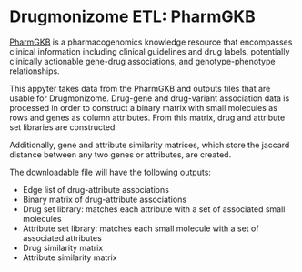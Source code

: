 # Drugmonizome ETL: PharmGKB

[PharmGKB](https://www.pharmgkb.org/) is a pharmacogenomics knowledge resource that encompasses clinical information including clinical guidelines and drug labels, potentially clinically actionable gene-drug associations, and genotype-phenotype relationships.

This appyter takes data from the PharmGKB and outputs files that are usable for Drugmonizome. Drug-gene and drug-variant association data is processed in order to construct a binary matrix with small molecules as rows and genes as column attributes. From this matrix, drug and attribute set libraries are constructed.

Additionally, gene and attribute similarity matrices, which store the jaccard distance between any two genes or attributes, are created.

The downloadable file will have the following outputs:
* Edge list of drug-attribute associations
* Binary matrix of drug-attribute associations
* Drug set library: matches each attribute with a set of associated small molecules
* Attribute set library: matches each small molecule with a set of associated attributes
* Drug similarity matrix
* Attribute similarity matrix